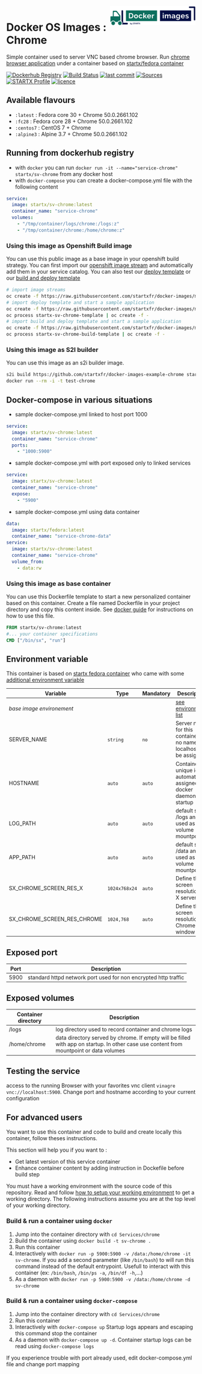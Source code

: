<img align="right" height="50" src="https://raw.githubusercontent.com/startxfr/docker-images/master/travis/logo.svg?sanitize=true">

# Docker OS Images : Chrome

Simple container used to server VNC based chrome browser.
Run [chrome browser application](https://httpd.chrome.org/) under a container 
based on [startx/fedora container](https://hub.docker.com/r/startx/fedora)

[![Dockerhub Registry](https://img.shields.io/docker/build/startx/sv-chrome.svg)](https://hub.docker.com/r/startx/sv-chrome) [![Build Status](https://travis-ci.org/startxfr/docker-images.svg?branch=master)](https://travis-ci.org/startxfr/docker-images) [![last commit](https://img.shields.io/github/last-commit/startxfr/docker-images.svg)](https://github.com/startxfr/docker-images) [![Sources](https://img.shields.io/badge/startxfr-docker--images-blue.svg)](https://github.com/startxfr/docker-images/tree/master/Services/chrome/) [![STARTX Profile](https://img.shields.io/badge/provider-startx-green.svg)](https://github.com/startxfr) [![licence](https://img.shields.io/github/license/startxfr/docker-images.svg)](https://github.com/startxfr/docker-images) 

## Available flavours

* `:latest` : Fedora core 30 + Chrome 50.0.2661.102
* `:fc28` : Fedora core 28 + Chrome 50.0.2661.102
* `:centos7` : CentOS 7 + Chrome 
* `:alpine3` : Alpine 3.7 + Chrome 50.0.2661.102

## Running from dockerhub registry

* with `docker` you can run `docker run -it --name="service-chrome" startx/sv-chrome` from any docker host
* with `docker-compose` you can create a docker-compose.yml file with the following content
```YAML
service:
  image: startx/sv-chrome:latest
  container_name: "service-chrome"
  volumes:
    - "/tmp/container/logs/chrome:/logs:z"
    - "/tmp/container/chrome:/home/chrome:z"
```

### Using this image as Openshift Build image

You can use this public image as a base image in your openshift build strategy. You can first import
our [openshift image stream](https://raw.githubusercontent.com/startxfr/docker-images/master/Services/chrome/openshift-imageStreams.json)
and automatically add them in your service catalog. You can also test our [deploy template](https://raw.githubusercontent.com/startxfr/docker-images/master/Services/chrome/openshift-template.json)
or our [build and deploy template](https://raw.githubusercontent.com/startxfr/docker-images/master/Services/chrome/openshift-template-build.json)

```bash
# import image streams
oc create -f https://raw.githubusercontent.com/startxfr/docker-images/master/Services/chrome/openshift-imageStreams.json
# import deploy template and start a sample application
oc create -f https://raw.githubusercontent.com/startxfr/docker-images/master/Services/chrome/openshift-template.json
oc process startx-sv-chrome-template | oc create -f -
# import build and deploy template and start a sample application
oc create -f https://raw.githubusercontent.com/startxfr/docker-images/master/Services/chrome/openshift-template-build.json
oc process startx-sv-chrome-build-template | oc create -f -
```

### Using this image as S2I builder

You can use this image as an s2i builder image. 
```bash
s2i build https://github.com/startxfr/docker-images-example-chrome startx/sv-chrome test-chrome
docker run --rm -i -t test-chrome
```

## Docker-compose in various situations

* sample docker-compose.yml linked to host port 1000
```YAML
service:
  image: startx/sv-chrome:latest
  container_name: "service-chrome"
  ports:
    - "1000:5900"
```
* sample docker-compose.yml with port exposed only to linked services
```YAML
service:
  image: startx/sv-chrome:latest
  container_name: "service-chrome"
  expose:
    - "5900"
```
* sample docker-compose.yml using data container
```YAML
data:
  image: startx/fedora:latest
  container_name: "service-chrome-data"
service:
  image: startx/sv-chrome:latest
  container_name: "service-chrome"
  volume_from:
    - data:rw
```

### Using this image as base container

You can use this Dockerfile template to start a new personalized container based on this container. Create a file named Dockerfile in your project directory and copy this content inside. See [docker guide](http://docs.docker.com/engine/reference/builder/) for instructions on how to use this file.
```Dockerfile
FROM startx/sv-chrome:latest
#... your container specifications
CMD ["/bin/sx", "run"]
```

## Environment variable

This container is based on [startx fedora container](https://hub.docker.com/r/startx/fedora) who came with 
some [additional environment variable](https://github.com/startxfr/docker-images/tree/master/OS#environment-variable)

| Variable                  | Type     | Mandatory | Description                                                              |
|---------------------------|----------|-----------|--------------------------------------------------------------------------|
| <i>base image environement</i> |          |           | [see environment list](https://github.com/startxfr/docker-images/tree/master/OS#environment-variable)
| SERVER_NAME               | `string` | `no`      | Server name for this container. If no name localhost will be assigned
| HOSTNAME                  | `auto`   | `auto`    | Container unique id automatically assigned by docker daemon at startup
| LOG_PATH                  | `auto`   | `auto`    | default set to /logs and used as a volume mountpoint
| APP_PATH                  | `auto`   | `auto`    | default set to /data and used as a volume mountpoint
| SX_CHROME_SCREEN_RES_X          | `1024x768x24`| `auto`    | Define the screen resolution for X server
| SX_CHROME_SCREEN_RES_CHROME         |`1024,768`| `auto`    | Define the screen resolution for Chrome GUI window

## Exposed port

| Port  | Description                                                              |
|-------|--------------------------------------------------------------------------|
| 5900  | standard httpd network port used for non encrypted http traffic

## Exposed volumes

| Container directory  | Description                                                              |
|----------------------|--------------------------------------------------------------------------|
| /logs                | log directory used to record container and chrome logs
| /home/chrome         | data directory served by chrome. If empty will be filled with app on startup. In other case use content from mountpoint or data volumes

## Testing the service

access to the running Browser with your favorites vnc client `vinagre vnc://localhost:5900`. Change port and hostname according to your current configuration

## For advanced users

You want to use this container and code to build and create locally this container, follow theses instructions.

This section will help you if you want to :
* Get latest version of this service container
* Enhance container content by adding instruction in Dockefile before build step

You must have a working environment with the source code of this repository. Read and follow [how to setup your working environment](https://github.com/startxfr/docker-images#setup-your-working-environment-mandatory) to get a working directory. The following instructions assume you are at the top level of your working directory.

### Build & run a container using `docker`

1. Jump into the container directory with `cd Services/chrome`
2. Build the container using `docker build -t sv-chrome .`
3. Run this container 
  1. Interactively with `docker run -p 5900:5900 -v /data:/home/chrome -it sv-chrome`. If you add a second parameter (like `/bin/bash`) to will run this command instead of the default entrypoint. Usefull to interact with this container (ex: `/bin/bash`, `/bin/ps -a`, `/bin/df -h`,...) 
  2. As a daemon with `docker run -p 5900:5900 -v /data:/home/chrome -d sv-chrome`


### Build & run a container using `docker-compose`

1. Jump into the container directory with `cd Services/chrome`
2. Run this container 
  1. Interactively with `docker-compose up` Startup logs appears and escaping this command stop the container
  2. As a daemon with `docker-compose up -d`. Container startup logs can be read using `docker-compose logs`

If you experience trouble with port already used, edit docker-compose.yml file and change port mapping
